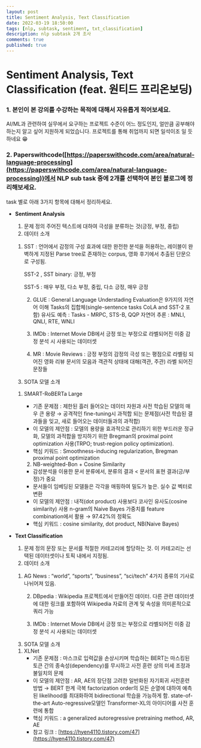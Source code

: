 ```yaml
---
layout: post
title: Sentiment Analysis, Text Classification
date: 2022-03-19 18:50:00
tags: [nlp, subtask, sentiment, txt_classification]
description: nlp subtask 2개 조사
comments: true
published: true
---
```

# Sentiment Analysis, Text Classification (feat. 원티드 프리온보딩)

### 1. 본인이 본 강의를 수강하는 목적에 대해서 자유롭게 적어보세요.

AI/ML과 관련하여 실무에서 요구하는 프로젝트 수준이 어느 정도인지, 얼만큼 공부해야 하는지 알고 싶어 지원하게 되었습니다.
프로젝트를 통해 취업까지 되면 일석이조 일 듯하네요 😁

### 2. Paperswithcode([https://paperswithcode.com/area/natural-language-processing](https://paperswithcode.com/area/natural-language-processing))에서 NLP sub task 중에 2개를 선택하여 본인 블로그에 정리해보세요. 
task 별로 아래 3가지 항목에 대해서 정리하세요.

- ****Sentiment Analysis****
    1. 문제 정의
    주어진 텍스트에 대하여 극성을 분류하는 것(긍정, 부정, 중립)
    2. 데이터 소개
    1) SST : 언어에서 감정의 구성 효과에 대한 완전한 분석을 허용하는, 레이블이 완벽하게 지정된 Parse tree로 존재하는 corpus, 영화 후기에서 추출된 단문으로 구성됨.
        
        SST-2 , SST binary: 긍정, 부정
        
        SST-5 : 매우 부정, 다소 부정, 중립, 다소 긍정, 매우 긍정
        
        2) GLUE : General Language Understading Evaluation은 9가지의 자연어 이해  Tasks의 집합체(single-sentence tasks CoLA and SST-2 포함)
        유사도 예측 : Tasks - MRPC, STS-B, QQP
        자연어 추론 :  MNLI, QNLI, RTE, WNLI
        
        3) IMDb : Internet Movie DB에서 긍정 또는 부정으로 라벨되어진 이중 감정 분석 시 사용되는 데이터셋
        
        4) MR : Movie Reviews : 긍정 부정의 감정의 극성 또는 평점으로 라벨링 되어진 영화 리뷰 문서의 모음과 객관적 상태에 대해(객관, 주관) 라벨 되어진 문장들
        
    3. SOTA 모델 소개
    1) SMART-RoBERTa Large
        - 기존 문제점 : 제한된 흘러 들어오는 데이터 자원과 사전 학습된 모델의 매우 큰 용량 →  공격적인 fine-tuning시 과적합 되는 문제점(사전 학습된 결과들을 잊고, 새로 들어오는 데이터들과의 과적합)
        - 이 모델의 제안점 : 
        모델의 용량을 효과적으로 관리하기 위한 부드러운 정규화, 
        모델의 과적합을 방지하기 위한 Bregman의 proximal point optimization   사용(TRPO; trust-region policy optimization).
        - 핵심 키워드 : Smoothness-inducing regularization, Bregman proximal point optimization
        
        2) NB-weighted-Bon + Cosine Similarity
        
        - 감성분석을 이용한 문서 분류에서, 분류의 결과 < 문서의 표현 결과(긍/부정)가 중요
        - 문서들이 임베딩된 모델들은 각각을 매핑하여 밀도가 높은. 실수 값 벡터로 변환
        - 이 모델의 제안점 : 
        내적(dot product) 사용보다 코사인 유사도(cosine similarity) 사용
        n-gram의 Naive Bayes 가중치를 feature combination에서 활용 → 97.42%의 정확도
        - 핵심 키워드 : cosine similarity, dot product, NB(Naive Bayes)
- ****Text Classification****
    1. 문제 정의
    문장 또는 문서를 적절한 카테고리에 할당하는 것. 
    이 카테고리는 선택된 데이터셋이나 토픽 내에서 지정됨.
    2. 데이터 소개
    1) AG News : “world”, “sports”, “business”, “sci/tech” 4가지 종류의 기사로 나뉘어져 있음.
        
        2) DBpedia : Wikipedia 프로젝트에서 만들어진 데이터. 다른 관련 데이터셋에 대한 링크를 포함하여 Wikipedia 자료의 관계 및 속성을 의미론적으로 쿼리 가능
        
        3) IMDb : Internet Movie DB에서 긍정 또는 부정으로 라벨되어진 이중 감정 분석 시 사용되는 데이터셋
        
    3. SOTA 모델 소개
    1) XLNet
        - 기존 문제점 : 마스크로 입력값을 손상시키며 학습하는 BERT는 마스킹된  토큰 간의 종속성(dependency)를 무시하고 사전 훈련 상의 미세 조정과 불일치의 문제
        - 이 모델의 제안점 : 
        AR, AE의 장단점 고려한 일반화된 자기회귀 사전훈련 방법 → BERT 한계 극복
        factorization order의 모든 순열에 대하여 예측된 likelihood를 최대화하여 bidirectional 학습을 가능하게 함.
        state-of-the-art Auto-regressive모델인 Transformer-XL의 아이디어를 사전 훈련에 통합
        - 핵심 키워드 : a generalized autoregressive pretraining method, AR, AE
        - 참고 링크 : [https://hyen4110.tistory.com/47](https://hyen4110.tistory.com/47)
